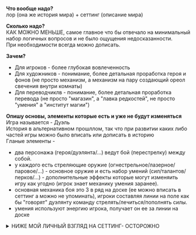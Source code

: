 **Что вообще надо?**  
лор (она же история мира) + сеттинг (описание мира)  

**Сколько надо?**  
КАК МОЖНО МЕНЬШЕ, самое главное что бы отвечало на минимальный набор логичных вопросов и не было ощущения недосказанности.  
При необходимости всегда можно дописать.  

**Зачем?**
+ Для игроков - более глубокая вовлеченность  
+ Для художников - понимание, более детальная проработка героя и фонов (не просто механизм, а механизм на пару создающий ореол свечения внутри комнаты)  
+ Для переводчиклв - понимание, более детальная проработка перевода (не просто "магазин", а "лавка редкостей", не просто "умения" а "институт магии")  

**Опишу основы, элементы которые есть и уже не будут изменяться**  
Игра называется - Дуэль  
История в альтернативном прошллом, так что при развитии каких либо частей игры можно было вписать или дописать в историю  
Гланые элементы - 
+ два персонажа (героя/дуэлянта/...) ведут бой (перестрелку) между собой.
+ у каждого есть стреляющие оружие (огнестрельное/лазерное/паровое/...) - основное оружие и есть набор умений (сил/талантов/перков/...) - дополнительные эффекты которые могут изменяить игру как угодно (игрок знает механику умения заранее).  
+ основная механика боя это 3 в ряд на доске (ее можно вписать в сеттинг а можно не упоминать), игроки составляя линии на поле как бы "говорят" дуэлянту команду стрелять/лечиться/пополнять силы.
+ умения используют энергию игрока, получает он ее за линии на доске

<details> <summary>НИЖЕ МОЙ ЛИЧНЫЙ ВЗГЛЯД НА СЕТТИНГ- ОСТОРОЖНО</summary>

Всё мрачное, старое, стимпанк по духу. Прообраз Лондон времён Викторианской эпохи и 666 года (чума и эпидемия).

Вот список на википедю с описанием сеттингов игр по мере их приоритета (максимально то что я себе представляю)

+ [Dishonored #Сеттинг](https://ru.wikipedia.org/wiki/Dishonored#%D0%A1%D0%B5%D1%82%D1%82%D0%B8%D0%BD%D0%B3)  
+ [Thief #Сеттинг](https://ru.wikipedia.org/wiki/Thief_(%D0%B8%D0%B3%D1%80%D0%B0,_2014)#%D0%98%D0%B3%D1%80%D0%BE%D0%B2%D0%BE%D0%B9_%D0%BC%D0%B8%D1%80)  
+ [Thief #Сеттинг2](https://ru.wikipedia.org/wiki/Thief_(%D1%81%D0%B5%D1%80%D0%B8%D1%8F_%D0%B8%D0%B3%D1%80)#%D0%98%D0%B3%D1%80%D0%BE%D0%B2%D0%BE%D0%B9_%D0%BC%D0%B8%D1%80)
+ [The Order: 1886 #Сеттинг](https://en.wikipedia.org/wiki/The_Order:_1886#Setting)
+ [Frostpunk #Сюжет](https://ru.wikipedia.org/wiki/Frostpunk)
+ [BioShock #Предыстория (по времени это немного позже чем хотелось, но очень годно вписаны особенности игры)](https://ru.wikipedia.org/wiki/BioShock#%D0%9F%D1%80%D0%B5%D0%B4%D1%8B%D1%81%D1%82%D0%BE%D1%80%D0%B8%D1%8F)
+ [BioShock Infinite #Предыстория](https://ru.wikipedia.org/wiki/BioShock_Infinite#%D0%9F%D1%80%D0%B5%D0%B4%D1%8B%D1%81%D1%82%D0%BE%D1%80%D0%B8%D1%8F)

### Очень очень много картинок
+ [Рефы](./ref.md)

### Прототип интерфейса (функционал)
+ [интерфейс в RealTimeBoard](https://realtimeboard.com/app/board/o9J_kzsfLhY=/)

</details>
